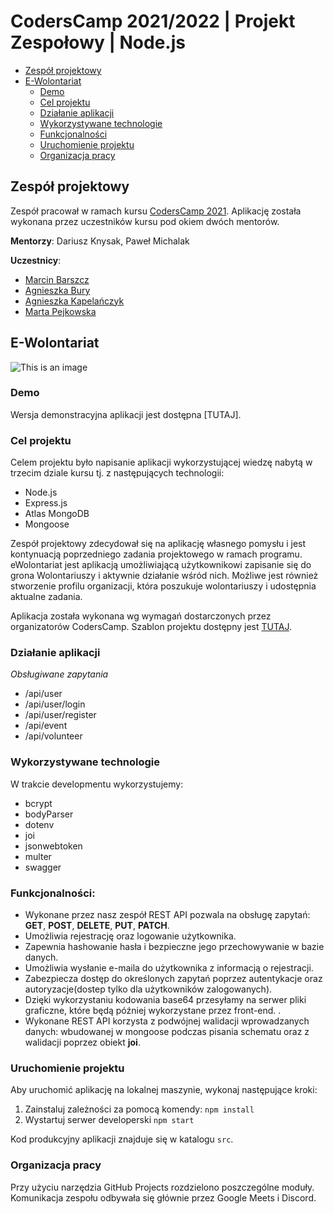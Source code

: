 # CodersCamp 2021/2022 | Projekt Zespołowy | Node.js

- [Zespół projektowy](#zespół-projektowy)
- [E-Wolontariat](#e-wolontariat)
  - [Demo](#demo)
  - [Cel projektu](#cel-projektu)
  - [Działanie aplikacji](#działanie-aplikacji)
  - [Wykorzystywane technologie](#wykorzystywane-technologie)
  - [Funkcjonalności](#funkcjonalności)
  - [Uruchomienie projektu](#uruchomienie-projektu)
  - [Organizacja pracy](#organizacja-pracy)

## Zespół projektowy

Zespół pracował w ramach kursu [CodersCamp 2021](https://coderscamp.pl/).
Aplikację została wykonana przez uczestników kursu pod okiem dwóch mentorów.

**Mentorzy**: Dariusz Knysak, Paweł Michalak

**Uczestnicy**:

- [Marcin Barszcz](https://github.com/marcinnnnb)
- [Agnieszka Bury](https://github.com/angbur)
- [Agnieszka Kapelańczyk](https://github.com/MysiaPysia16)
- [Marta Pejkowska](https://github.com/MartaPejkowska)

## E-Wolontariat

![This is an image](https://github.com/marcinnnnb/CodersCamp2021-Project-React-Node-eWolontariat/blob/9d64011d85607468474710fbb63e6153c1418b09/src/assets/img/hero.png)

### Demo

Wersja demonstracyjna aplikacji jest dostępna [TUTAJ].

### Cel projektu

Celem projektu było napisanie aplikacji wykorzystującej wiedzę nabytą w trzecim dziale kursu tj. z następujących technologii:
* Node.js
* Express.js
* Atlas MongoDB
* Mongoose

Zespół projektowy zdecydował się na aplikację własnego pomysłu i jest kontynuacją poprzedniego zadania projektowego w ramach programu. eWolontariat jest aplikacją umożliwiającą użytkownikowi zapisanie się do grona Wolontariuszy i aktywnie działanie wśród nich. Możliwe jest również stworzenie profilu organizacji, która poszukuje wolontariuszy i udostępnia aktualne zadania.

Aplikacja została wykonana wg wymagań dostarczonych przez organizatorów CodersCamp.
Szablon projektu dostępny jest [TUTAJ](https://github.com/KrystianKjjk/CodersCamp2020.Project.FullStack-Node-React.OrganizationApp/blob/main/README.md).

### Działanie aplikacji

_Obsługiwane zapytania_
* /api/user
* /api/user/login
* /api/user/register
* /api/event
* /api/volunteer


### Wykorzystywane technologie

W trakcie developmentu wykorzystujemy:

   * bcrypt
   * bodyParser
   * dotenv
   * joi
   * jsonwebtoken
   * multer
   * swagger

### Funkcjonalności:

* Wykonane przez nasz zespół REST API pozwala na obsługę zapytań: __GET__, __POST__, __DELETE__, __PUT__, __PATCH__.
* Umożliwia rejestrację oraz logowanie użytkownika.
* Zapewnia hashowanie hasła i bezpieczne jego przechowywanie w bazie danych.
* Umożliwia wysłanie e-maila do użytkownika z informacją o rejestracji.
* Zabezpiecza dostęp do określonych zapytań poprzez autentykacje oraz autoryzacje(dostep tylko dla użytkowników zalogowanych).
* Dzięki wykorzystaniu kodowania base64 przesyłamy na serwer pliki graficzne, które będą później wykorzystane przez front-end. .
* Wykonane REST API korzysta z podwójnej walidacji wprowadzanych danych: wbudowanej w mongoose podczas pisania schematu oraz z walidacji poprzez obiekt __joi__.


### Uruchomienie projektu

Aby uruchomić aplikację na lokalnej maszynie, wykonaj następujące kroki:

1. Zainstaluj zależności za pomocą komendy: `npm install`
2. Wystartuj serwer developerski `npm start`

Kod produkcyjny aplikacji znajduje się w katalogu `src`.

### Organizacja pracy

Przy użyciu narzędzia GitHub Projects rozdzielono poszczególne moduły. Komunikacja zespołu odbywała się głównie przez Google Meets i Discord.
